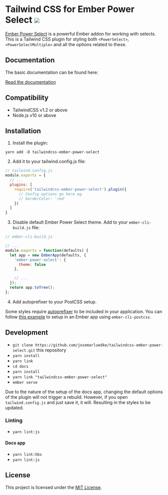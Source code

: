 # Tailwind CSS for Ember Power Select ![](https://github.com/josemarluedke/tailwindcss-ember-power-select/workflows/CI/badge.svg)

[Ember Power Select](https://github.com/cibernox/ember-power-select) is a
powerful Ember addon for working with selects. This is a Tailwind CSS plugin
for styling both `<PowerSelect>`, `<PowerSelectMultiple>` and all the
options related to these.

## Documentation

The basic documentation can be found here:

[Read the documentation](https://josemarluedke.github.io/tailwindcss-ember-power-select/)

## Compatibility

* TailwindCSS v1.2 or above
* Node.js v10 or above

## Installation

1. Install the plugin:

```
yarn add -D tailwindcss-ember-power-select
```

2. Add it to your tailwind.config.js file:

```js
// tailwind.config.js
module.exports = {
  // ...
  plugins: [
    require('tailwindcss-ember-power-select').plugin({
      // Config options go here eg.
      // borderColor: 'red'
    })
  ]
}
```

3. Disable default Ember Power Select theme. Add to your `ember-cli-build.js` file:

```js
// ember-cli-build.js

// ...
module.exports = function(defaults) {
  let app = new EmberApp(defaults, {
    'ember-power-select': {
      theme: false
    },

    // ...
  });
  return app.toTree();
};
```

4. Add autoprefixer to your PostCSS setup.

Some styles require [autoprefixer](https://github.com/postcss/autoprefixer) to be included in your application. You can
follow [this example](https://github.com/jeffjewiss/ember-cli-postcss#example) to setup
in an Ember app using `ember-cli-postcss`.

## Development

* `git clone https://github.com/josemarluedke/tailwindcss-ember-power-select.git` this repository
* `yarn install`
* `yarn link`
* `cd docs`
* `yarn install`
* `yarn link "tailwindcss-ember-power-select"`
* `ember serve`

Due to the nature of the setup of the docs app, changing the default options of the plugin will
not trigger a rebuild. However, if you open `tailwind.config.js` and just save
it, it will. Resulting in the styles to be updated.

### Linting

* `yarn lint:js`

#### Docs app

* `yarn lint:hbs`
* `yarn lint:js`

## License

This project is licensed under the [MIT License](LICENSE.md).
